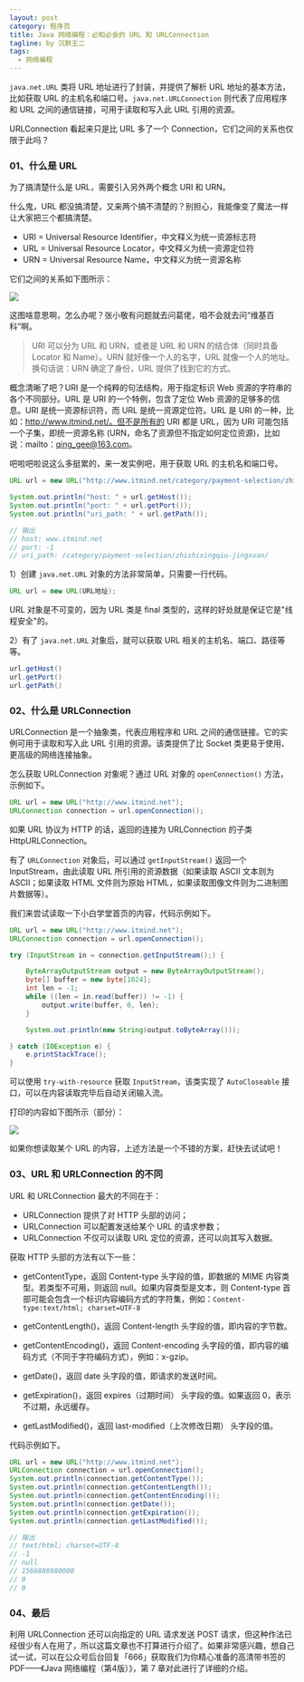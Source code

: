 ```yaml
---
layout: post
category: 程序员
title: Java 网络编程：必知必会的 URL 和 URLConnection
tagline: by 沉默王二
tags: 
  - 网络编程
---
```


`java.net.URL` 类将 URL 地址进行了封装，并提供了解析 URL 地址的基本方法，比如获取 URL 的主机名和端口号。`java.net.URLConnection` 则代表了应用程序和 URL 之间的通信链接，可用于读取和写入此 URL 引用的资源。

URLConnection 看起来只是比 URL 多了一个 Connection，它们之间的关系也仅限于此吗？

<!--more-->
### 01、什么是 URL

为了搞清楚什么是 URL，需要引入另外两个概念 URI 和 URN。

什么鬼，URL 都没搞清楚，又来两个搞不清楚的？别担心，我能像变了魔法一样让大家把三个都搞清楚。

- URI = Universal Resource Identifier，中文释义为统一资源标志符
- URL = Universal Resource Locator，中文释义为统一资源定位符
- URN = Universal Resource Name，中文释义为统一资源名称

它们之间的关系如下图所示：

![](https://static.xmt.cn/4807d477c6c949d38506729633eab847.png)

这图啥意思啊，怎么办呢？张小敬有问题就去问葛佬，咱不会就去问“维基百科”啊。

>URI 可以分为 URL 和 URN，或者是 URL 和 URN 的结合体（同时具备 Locator 和 Name）。URN 就好像一个人的名字，URL 就像一个人的地址。换句话说：URN 确定了身份，URL 提供了找到它的方式。

概念清晰了吧？URI 是一个纯粹的句法结构，用于指定标识 Web 资源的字符串的各个不同部分。URL 是 URI 的一个特例，包含了定位 Web 资源的足够多的信息。URI 是统一资源标识符，而 URL 是统一资源定位符。URL 是 URI 的一种，比如：http://www.itmind.net/。但不是所有的 URI 都是 URL，因为 URI 可能包括一个子集，即统一资源名称 (URN，命名了资源但不指定如何定位资源)，比如说：mailto：qing_gee@163.com。

吧啦吧啦说这么多挺累的，来一发实例吧，用于获取 URL 的主机名和端口号。

```java
URL url = new URL("http://www.itmind.net/category/payment-selection/zhishixingqiu-jingxuan/");

System.out.println("host: " + url.getHost());
System.out.println("port: " + url.getPort());
System.out.println("uri_path: " + url.getPath());

// 输出
// host: www.itmind.net
// port: -1
// uri_path: /category/payment-selection/zhishixingqiu-jingxuan/
```

1）创建 `java.net.URL` 对象的方法非常简单，只需要一行代码。

```java
URL url = new URL(URL地址);
```

URL 对象是不可变的，因为 URL 类是 final 类型的，这样的好处就是保证它是"线程安全"的。

2）有了 `java.net.URL` 对象后，就可以获取 URL 相关的主机名、端口、路径等等。

```java
url.getHost()
url.getPort()
url.getPath()
```

### 02、什么是 URLConnection

URLConnection 是一个抽象类，代表应用程序和 URL 之间的通信链接。它的实例可用于读取和写入此 URL 引用的资源。该类提供了比 Socket 类更易于使用、更高级的网络连接抽象。

怎么获取 URLConnection 对象呢？通过 URL 对象的 `openConnection()` 方法，示例如下。

```java
URL url = new URL("http://www.itmind.net");
URLConnection connection = url.openConnection();
```

如果 URL 协议为  HTTP 的话，返回的连接为 URLConnection 的子类 HttpURLConnection。

有了 `URLConnection` 对象后，可以通过 `getInputStream()` 返回一个 InputStream，由此读取 URL 所引用的资源数据（如果读取 ASCII 文本则为 ASCII；如果读取 HTML 文件则为原始 HTML，如果读取图像文件则为二进制图片数据等）。

我们来尝试读取一下小白学堂首页的内容，代码示例如下。

```java
URL url = new URL("http://www.itmind.net");
URLConnection connection = url.openConnection();

try (InputStream in = connection.getInputStream();) {

	ByteArrayOutputStream output = new ByteArrayOutputStream();
	byte[] buffer = new byte[1024];
	int len = -1;
	while ((len = in.read(buffer)) != -1) {
		output.write(buffer, 0, len);
	}

	System.out.println(new String(output.toByteArray()));

} catch (IOException e) {
	e.printStackTrace();
}
```

可以使用 `try-with-resource` 获取 `InputStream`，该类实现了 `AutoCloseable` 接口，可以在内容读取完毕后自动关闭输入流。

打印的内容如下图所示（部分）：

![](https://static.xmt.cn/172a38adb8e242a68cf37478cfea93b4.png)

如果你想读取某个 URL 的内容，上述方法是一个不错的方案，赶快去试试吧！

### 03、URL 和 URLConnection 的不同

URL 和 URLConnection 最大的不同在于：

- URLConnection 提供了对 HTTP 头部的访问；
- URLConnection 可以配置发送给某个 URL 的请求参数；
- URLConnection 不仅可以读取 URL 定位的资源，还可以向其写入数据。

获取 HTTP 头部的方法有以下一些：

- getContentType，返回 Content-type 头字段的值，即数据的 MIME 内容类型。若类型不可用，则返回 null。如果内容类型是文本，则 Content-type 首部可能会包含一个标识内容编码方式的字符集，例如：`Content-type:text/html; charset=UTF-8`

- getContentLength()，返回 Content-length 头字段的值，即内容的字节数。

- getContentEncoding()，返回 Content-encoding 头字段的值，即内容的编码方式（不同于字符编码方式），例如：x-gzip。

- getDate()，返回 date 头字段的值，即请求的发送时间。

- getExpiration()，返回 expires（过期时间） 头字段的值。如果返回 0，表示不过期，永远缓存。

- getLastModified()，返回 last-modified（上次修改日期） 头字段的值。

代码示例如下。

```java
URL url = new URL("http://www.itmind.net");
URLConnection connection = url.openConnection();
System.out.println(connection.getContentType());
System.out.println(connection.getContentLength());
System.out.println(connection.getContentEncoding());
System.out.println(connection.getDate());
System.out.println(connection.getExpiration());
System.out.println(connection.getLastModified());

// 输出
// text/html; charset=UTF-8
// -1
// null
// 1566886980000
// 0
// 0
```

### 04、最后

利用 URLConnection 还可以向指定的 URL 请求发送 POST 请求，但这种作法已经很少有人在用了，所以这篇文章也不打算进行介绍了。如果非常感兴趣，想自己试一试，可以在公众号后台回复「666」获取我们为你精心准备的高清带书签的 PDF——《Java 网络编程（第4版）》，第 7 章对此进行了详细的介绍。